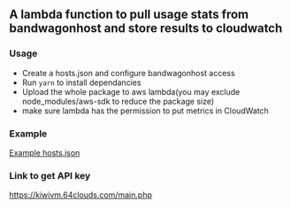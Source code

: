 ## A lambda function to pull usage stats from bandwagonhost and store results to cloudwatch

### Usage
* Create a hosts.json and configure bandwagonhost access
* Run `yarn` to install dependancies
* Upload the whole package to aws lambda(you may exclude node_modules/aws-sdk to reduce the package size)
* make sure lambda has the permission to put metrics in CloudWatch

### Example
[Example hosts.json](hosts.example.json)

### Link to get API key
https://kiwivm.64clouds.com/main.php
